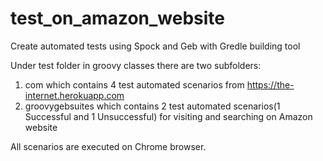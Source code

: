 # test_on_amazon_website
Create automated tests using Spock and Geb with Gredle building tool

Under test folder in groovy classes there are two subfolders:
1) com
which contains 4 test automated scenarios from https://the-internet.herokuapp.com 
2) groovygebsuites
which contains 2 test automated scenarios(1 Successful and 1 Unsuccessful) for visiting and searching on Amazon website

All scenarios are executed on Chrome browser. 